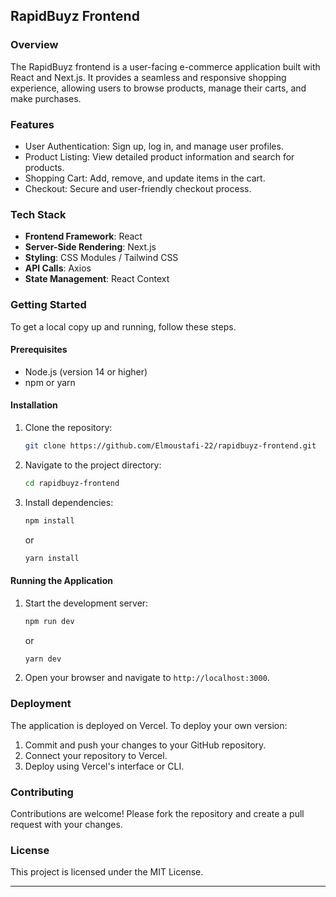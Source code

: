 ## RapidBuyz Frontend

### Overview
The RapidBuyz frontend is a user-facing e-commerce application built with React and Next.js. It provides a seamless and responsive shopping experience, allowing users to browse products, manage their carts, and make purchases.

### Features
- User Authentication: Sign up, log in, and manage user profiles.
- Product Listing: View detailed product information and search for products.
- Shopping Cart: Add, remove, and update items in the cart.
- Checkout: Secure and user-friendly checkout process.

### Tech Stack
- **Frontend Framework**: React
- **Server-Side Rendering**: Next.js
- **Styling**: CSS Modules / Tailwind CSS
- **API Calls**: Axios
- **State Management**: React Context

### Getting Started
To get a local copy up and running, follow these steps.

#### Prerequisites
- Node.js (version 14 or higher)
- npm or yarn

#### Installation
1. Clone the repository:
   ```bash
   git clone https://github.com/Elmoustafi-22/rapidbuyz-frontend.git
   ```
2. Navigate to the project directory:
   ```bash
   cd rapidbuyz-frontend
   ```
3. Install dependencies:
   ```bash
   npm install
   ```
   or
   ```bash
   yarn install
   ```

#### Running the Application
1. Start the development server:
   ```bash
   npm run dev
   ```
   or
   ```bash
   yarn dev
   ```
2. Open your browser and navigate to `http://localhost:3000`.

### Deployment
The application is deployed on Vercel. To deploy your own version:
1. Commit and push your changes to your GitHub repository.
2. Connect your repository to Vercel.
3. Deploy using Vercel's interface or CLI.

### Contributing
Contributions are welcome! Please fork the repository and create a pull request with your changes.

### License
This project is licensed under the MIT License.

---